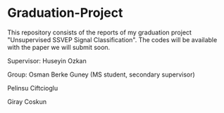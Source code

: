 # Graduation-Project

This repository consists of the reports of my graduation project "Unsupervised SSVEP Signal Classification". The codes will be available with the paper we will submit soon. 

Supervisor: Huseyin Ozkan

Group: 
Osman Berke Guney (MS student, secondary supervisor) 


Pelinsu Ciftcioglu 

Giray Coskun

